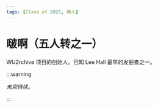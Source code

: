 ```yaml
---
tags: [Class of 2025, 神人]
---
```


# 啵啊（五人转之一）

WU2rchive 项目的创始人。已知 Lee Hall 最早的发掘者之一。

:::warning

_未完待续_。

:::
